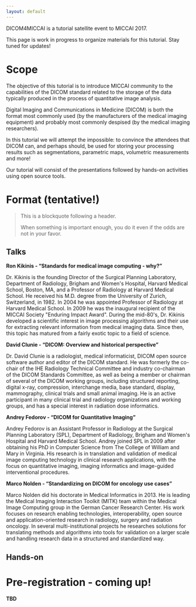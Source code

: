```yaml
---
layout: default
---
```


DICOM4MICCAI is a tutorial satellite event to MICCAI 2017.

This page is work in progress to organize materials for this tutorial. Stay tuned for updates!

# [](#scope)Scope

The objective of this tutorial is to introduce MICCAI community to the capabilities of the DICOM standard related to the storage of the data typically produced in the process of quantitative image analysis.

Digital Imaging and Communications in Medicine (DICOM) is both the format most commonly used (by the manufacturers of the medical imaging equipment) and probably most commonly despised (by the medical imaging researchers).

In this tutorial we will attempt the impossible: to convince the attendees that DICOM can, and perhaps should, be used for storing your processing results such as segmentations, parametric maps, volumetric measurements and more!

Our tutorial will consist of the presentations followed by hands-on activities
using open source tools.

# [](#format)Format (tentative!)

> This is a blockquote following a header.
>
> When something is important enough, you do it even if the odds are not in your favor.

## [](#talks)Talks

**__Ron Kikinis__ - “Standards for medical image computing - why?”**

Dr. Kikinis is the founding Director of the Surgical Planning Laboratory, Department of Radiology, Brigham and Women's Hospital, Harvard Medical School, Boston, MA, and a Professor of Radiology at Harvard Medical School. He received his M.D. degree from the University of Zurich, Switzerland, in 1982. In 2004 he was appointed Professor of Radiology at Harvard Medical School. In 2009 he was the inaugural recipient of the MICCAI Society "Enduring Impact Award". During the mid-80's, Dr. Kikinis developed a scientific interest in image processing algorithms and their use for extracting relevant information from medical imaging data. Since then, this topic has matured from a fairly exotic topic to a field of science.

**__David Clunie__ - “DICOM: Overview and historical perspective”**

Dr. David Clunie is a radiologist, medical informaticist, DICOM open source software author and editor of the DICOM standard. He was formerly the co-chair of the IHE Radiology Technical Committee and industry co-chairman of the DICOM Standards Committee, as well as being a member or chairman of several of the DICOM working groups, including structured reporting, digital x-ray, compression, interchange media, base standard, display, mammography, clinical trials and small animal imaging. He is an active participant in many clinical trial and radiology organizations and working groups, and has a special interest in radiation dose informatics.

**__Andrey Fedorov__ - “DICOM for Quantitative Imaging”**

Andrey Fedorov is an Assistant Professor in Radiology at the Surgical Planning Laboratory (SPL), Department of Radiology, Brigham and Women's Hospital and Harvard Medical School. Andrey joined SPL in 2009 after obtaining his PhD in Computer Science from The College of William and Mary in Virginia. His research is in translation and validation of medical image computing technology in clinical research applications, with the focus on quantitative imaging, imaging informatics and image-guided interventional procedures.

**__Marco Nolden__ - “Standardizing on DICOM for oncology use cases”**

Marco Nolden did his doctorate in Medical Informatics in 2013. He is leading the Medical Imaging Interaction Toolkit (MITK) team within the Medical Image Computing group in the German Cancer Research Center. His work focuses on research enabling technologies, interoperability, open source and application-oriented research in radiology, surgery and radiation oncology. In several multi-institutional projects he researches solutions for translating methods and algorithms into tools for validation on a larger scale and handling research data in a structured and standardized way.

## [](#handson)Hands-on

# [](#preregister)Pre-registration - coming up!

**TBD**
